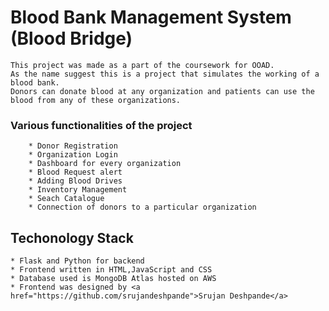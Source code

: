 # Blood Bank Management System (Blood Bridge)
    This project was made as a part of the coursework for OOAD.
    As the name suggest this is a project that simulates the working of a blood bank. 
    Donors can donate blood at any organization and patients can use the blood from any of these organizations.

### Various functionalities of the project
        * Donor Registration 
        * Organization Login
        * Dashboard for every organization 
        * Blood Request alert
        * Adding Blood Drives
        * Inventory Management
        * Seach Catalogue 
        * Connection of donors to a particular organization

## Techonology Stack 
    * Flask and Python for backend 
    * Frontend written in HTML,JavaScript and CSS
    * Database used is MongoDB Atlas hosted on AWS
    * Frontend was designed by <a href="https://github.com/srujandeshpande">Srujan Deshpande</a>
